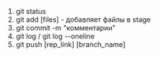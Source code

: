 1. git status
2. git add [files] - добавляет файлы в stage 
3. git commit -m "комментарии"  
4. git log   / git log --oneline
5. git push [rep_link] [branch_name]
